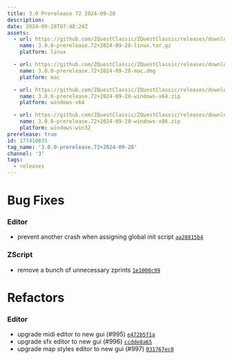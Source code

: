 ```yaml
---
title: 3.0 Prerelease 72 2024-09-28
description: 
date: 2024-09-28T07:48:24Z
assets: 
  - url: https://github.com/ZQuestClassic/ZQuestClassic/releases/download/3.0.0-prerelease.72%2B2024-09-28/3.0.0-prerelease.72%2B2024-09-28-linux.tar.gz
    name: 3.0.0-prerelease.72+2024-09-28-linux.tar.gz
    platform: linux

  - url: https://github.com/ZQuestClassic/ZQuestClassic/releases/download/3.0.0-prerelease.72%2B2024-09-28/3.0.0-prerelease.72%2B2024-09-28-mac.dmg
    name: 3.0.0-prerelease.72+2024-09-28-mac.dmg
    platform: mac

  - url: https://github.com/ZQuestClassic/ZQuestClassic/releases/download/3.0.0-prerelease.72%2B2024-09-28/3.0.0-prerelease.72%2B2024-09-28-windows-x64.zip
    name: 3.0.0-prerelease.72+2024-09-28-windows-x64.zip
    platform: windows-x64

  - url: https://github.com/ZQuestClassic/ZQuestClassic/releases/download/3.0.0-prerelease.72%2B2024-09-28/3.0.0-prerelease.72%2B2024-09-28-windows-x86.zip
    name: 3.0.0-prerelease.72+2024-09-28-windows-x86.zip
    platform: windows-win32
prerelease: true
id: 177410835
tag_name: '3.0.0-prerelease.72+2024-09-28'
channel: '3'
tags:
  - releases
---
```





# Bug Fixes

### Editor

- prevent another crash when assigning global init script [`aa28815b4`](https://github.com/ZQuestClassic/ZQuestClassic/commit/aa28815b4e1006a989f5d00c2b089a5b80ea6db2)

### ZScript

- remove a bunch of unnecessary zprints [`1e1000c99`](https://github.com/ZQuestClassic/ZQuestClassic/commit/1e1000c99ff950a69a85cd2fb70505ab14dfbd7c)

# Refactors

### Editor

- upgrade midi editor to new gui (#995) [`e472b5f1a`](https://github.com/ZQuestClassic/ZQuestClassic/commit/e472b5f1a00324dc7349ad62e125a99a8b77b998)
- upgrade sfx editor to new gui (#996) [`ccdde8a65`](https://github.com/ZQuestClassic/ZQuestClassic/commit/ccdde8a65003a2bbb81e4c1451b65c1a22bc5b8e)
- upgrade map styles editor to new gui (#997) [`031767ec0`](https://github.com/ZQuestClassic/ZQuestClassic/commit/031767ec0ed17b84f06589578feabd17f3e5cce8)
